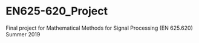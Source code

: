 # EN625-620_Project
Final project for Mathematical Methods for Signal Processing (EN 625.620) Summer 2019
